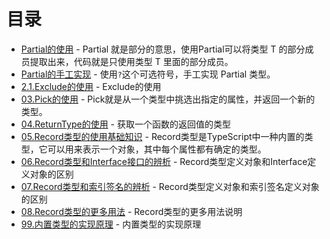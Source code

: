 # 目录

- [Partial的使用](01.Partial.abc.ts) - Partial 就是部分的意思，使用Partial<T>可以将类型 T 的部分成员提取出来，代码就是只使用类型 T 里面的部分成员。
- [Partial的手工实现](01.Partial.implement.ts) - 使用`?`这个可选符号，手工实现 Partial<T> 类型。
- [2.1.Exclude的使用](02.Exclude.abc.ts) - Exclude的使用
- [03.Pick的使用](03.Pick.abc.ts) - Pick就是从一个类型中挑选出指定的属性，并返回一个新的类型。
- [04.ReturnType的使用](04.ReturnType.abc.ts) - 获取一个函数的返回值的类型
- [05.Record类型的使用基础知识](05.Record.abc.ts) - Record类型是TypeScript中一种内置的类型，它可以用来表示一个对象，其中每个属性都有确定的类型。
- [06.Record类型和Interface接口的辨析](06.Record&Interface.ts) - Record类型定义对象和Interface定义对象的区别
- [07.Record类型和索引签名的辨析](07.Record&IndexSignature.ts) - Record类型定义对象和索引签名定义对象的区别
- [08.Record类型的更多用法](08.Record.more.ts) - Record类型的更多用法说明
- [99.内置类型的实现原理](99.内置类型的实现原理.ts) - 内置类型的实现原理